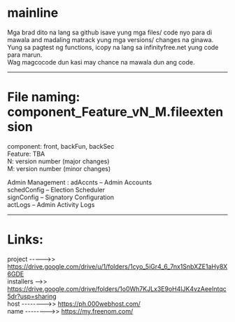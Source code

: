 # mainline
Mga brad dito na lang sa github isave yung mga files/ code nyo para di mawala and madaling matrack yung mga versions/ changes na ginawa.  
Yung sa pagtest ng functions, icopy na lang sa infinityfree.net yung code para marun.  
Wag magcocode dun kasi may chance na mawala dun ang code.  

-----------------------------------------------------------

# File naming: component_Feature_vN_M.fileextension  
component: front, backFun, backSec  
Feature: TBA  
N: version number (major changes)  
M: version number (minor changes)

Admin Management :
adAccnts – Admin Accounts  
schedConfig – Election Scheduler  
signConfig – Signatory Configuration  
actLogs – Admin Activity Logs

-----------------------------------------------------------

# Links:  
project ----->> https://drive.google.com/drive/u/1/folders/1cyo_5iGr4_6_7nx1SnbXZE1aHy8X6GDE  
installers -->> https://drive.google.com/drive/folders/1o0Wh7KJLx3E9oH4lJK4vzAeeIntqc5dr?usp=sharing  
host -------->> https://ph.000webhost.com/  
name -------->> https://my.freenom.com/  
